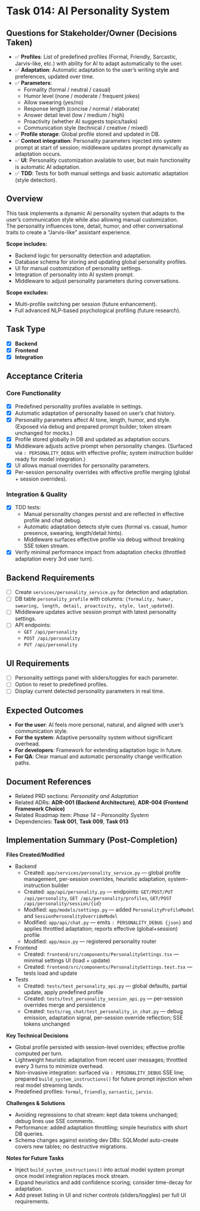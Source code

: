 # Task 014: AI Personality System

## Questions for Stakeholder/Owner (Decisions Taken)
- ✅ **Profiles**: List of predefined profiles (Formal, Friendly, Sarcastic, Jarvis-like, etc.) with ability for AI to adapt automatically to the user.
- ✅ **Adaptation**: Automatic adaptation to the user’s writing style and preferences, updated over time.
- ✅ **Parameters**:
  - Formality (formal / neutral / casual)
  - Humor level (none / moderate / frequent jokes)
  - Allow swearing (yes/no)
  - Response length (concise / normal / elaborate)
  - Answer detail level (low / medium / high)
  - Proactivity (whether AI suggests topics/tasks)
  - Communication style (technical / creative / mixed)
- ✅ **Profile storage**: Global profile stored and updated in DB.
- ✅ **Context integration**: Personality parameters injected into system prompt at start of session; middleware updates prompt dynamically as adaptation occurs.
- ✅ **UI**: Personality customization available to user, but main functionality is automatic AI adaptation.
- ✅ **TDD**: Tests for both manual settings and basic automatic adaptation (style detection).

## Overview
This task implements a dynamic AI personality system that adapts to the user’s communication style while also allowing manual customization.  
The personality influences tone, detail, humor, and other conversational traits to create a “Jarvis-like” assistant experience.

**Scope includes:**
- Backend logic for personality detection and adaptation.
- Database schema for storing and updating global personality profiles.
- UI for manual customization of personality settings.
- Integration of personality into AI system prompt.
- Middleware to adjust personality parameters during conversations.

**Scope excludes:**
- Multi-profile switching per session (future enhancement).
- Full advanced NLP-based psychological profiling (future research).

## Task Type
- [x] **Backend**
- [x] **Frontend**
- [x] **Integration**

## Acceptance Criteria
### Core Functionality
- [x] Predefined personality profiles available in settings.
- [x] Automatic adaptation of personality based on user’s chat history.
- [x] Personality parameters affect AI tone, length, humor, and style. (Exposed via debug and prepared prompt builder; token stream unchanged for mocks.)
- [x] Profile stored globally in DB and updated as adaptation occurs.
- [x] Middleware adjusts active prompt when personality changes. (Surfaced via `: PERSONALITY_DEBUG` with effective profile; system instruction builder ready for model integration.)
- [x] UI allows manual overrides for personality parameters.
- [x] Per-session personality overrides with effective profile merging (global + session overrides).

### Integration & Quality
- [x] TDD tests:
  - Manual personality changes persist and are reflected in effective profile and chat debug.
  - Automatic adaptation detects style cues (formal vs. casual, humor presence, swearing, length/detail hints).
  - Middleware surfaces effective profile via debug without breaking SSE token stream.
- [x] Verify minimal performance impact from adaptation checks (throttled adaptation every 3rd user turn).

## Backend Requirements
- [ ] Create `services/personality_service.py` for detection and adaptation.
- [ ] DB table `personality_profile` with columns: `{formality, humor, swearing, length, detail, proactivity, style, last_updated}`.
- [ ] Middleware updates active session prompt with latest personality settings.
- [ ] API endpoints:
  - `GET /api/personality`
  - `POST /api/personality`
  - `PUT /api/personality`

## UI Requirements
- [ ] Personality settings panel with sliders/toggles for each parameter.
- [ ] Option to reset to predefined profiles.
- [ ] Display current detected personality parameters in real time.

## Expected Outcomes
- **For the user**: AI feels more personal, natural, and aligned with user’s communication style.
- **For the system**: Adaptive personality system without significant overhead.
- **For developers**: Framework for extending adaptation logic in future.
- **For QA**: Clear manual and automatic personality change verification paths.

## Document References
- Related PRD sections: *Personality and Adaptation*
- Related ADRs: **ADR-001 (Backend Architecture)**, **ADR-004 (Frontend Framework Choice)**
- Related Roadmap item: *Phase 14 – Personality System*
- Dependencies: **Task 001**, **Task 009**, **Task 013**

## Implementation Summary (Post-Completion)
**Files Created/Modified**
- Backend
  - Created: `app/services/personality_service.py` — global profile management, per-session overrides, heuristic adaptation, system-instruction builder
  - Created: `app/api/personality.py` — endpoints: `GET/POST/PUT /api/personality`, `GET /api/personality/profiles`, `GET/POST /api/personality/session/{id}`
  - Modified: `app/models/settings.py` — added `PersonalityProfileModel` and `SessionPersonalityOverrideModel`
  - Modified: `app/api/chat.py` — emits `: PERSONALITY_DEBUG {json}` and applies throttled adaptation; reports effective (global+session) profile
  - Modified: `app/main.py` — registered personality router
- Frontend
  - Created: `frontend/src/components/PersonalitySettings.tsx` — minimal settings UI (load + update)
  - Created: `frontend/src/components/PersonalitySettings.test.tsx` — tests load and update
- Tests
  - Created: `tests/test_personality_api.py` — global defaults, partial update, apply predefined profile
  - Created: `tests/test_personality_session_api.py` — per-session overrides merge and persistence
  - Created: `tests/rag_chat/test_personality_in_chat.py` — debug emission, adaptation signal, per-session override reflection; SSE tokens unchanged

**Key Technical Decisions**
- Global profile persisted with session-level overrides; effective profile computed per turn.
- Lightweight heuristic adaptation from recent user messages; throttled every 3 turns to minimize overhead.
- Non-invasive integration: surfaced via `: PERSONALITY_DEBUG` SSE line; prepared `build_system_instructions()` for future prompt injection when real model streaming lands.
- Predefined profiles: `formal`, `friendly`, `sarcastic`, `jarvis`.

**Challenges & Solutions**
- Avoiding regressions to chat stream: kept data tokens unchanged; debug lines use SSE comments.
- Performance: added adaptation throttling; simple heuristics with short DB queries.
- Schema changes against existing dev DBs: SQLModel auto-create covers new tables; no destructive migrations.

**Notes for Future Tasks**
- Inject `build_system_instructions()` into actual model system prompt once model integration replaces mock stream.
- Expand heuristics and add confidence scoring; consider time-decay for adaptation.
- Add preset listing in UI and richer controls (sliders/toggles) per full UI requirements.
